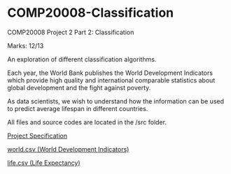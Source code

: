 # COMP20008-Classification

COMP20008 Project 2 Part 2: Classification

Marks: 12/13

An exploration of different classification algorithms.

Each year, the World Bank publishes the World Development Indicators which provide high quality and international comparable statistics about global development and the fight against poverty. 

As data scientists, we wish to understand how the information can be used to predict average lifespan in different countries.

All files and source codes are located in the /src folder.

[Project Specification](/proj2_spec.pdf)  

[world.csv (World Development Indicators)](/src/world.csv)  

[life.csv (Life Expectancy)](/src/life.csv)  
